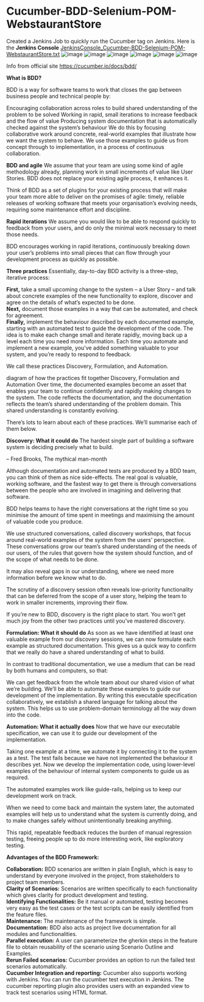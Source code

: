 # Cucumber-BDD-Selenium-POM-WebstaurantStore
Created a Jenkins Job to quickly run the Cucumber tag on Jenkins. Here is the 
**Jenkins Console** [JenkinsConsole_Cucumber-BDD-Selenium-POM-WebstaurantStore.txt](https://github.com/Vinitha-Bollam/Cucumber-BDD-Selenium-POM-WebstaurantStore/files/10370409/JenkinsConsole_Cucumber-BDD-Selenium-POM-WebstaurantStore.txt)
![image](https://user-images.githubusercontent.com/108022872/212783877-9e121d86-222f-4d9e-9758-b48dfdeddd30.png)
![image](https://user-images.githubusercontent.com/108022872/212783960-4a284dad-aa6c-4a27-892d-e74fa424d7af.png)
![image](https://user-images.githubusercontent.com/108022872/212784022-c4e779d4-2439-40fe-8557-4558306aef29.png)
![image](https://user-images.githubusercontent.com/108022872/212784093-94f1562f-b5b9-4ee3-bdf6-e9b85e3755fa.png)
![image](https://user-images.githubusercontent.com/108022872/212784141-a82d1f22-d1f3-4973-b95d-e96b1c6745a1.png)
![image](https://user-images.githubusercontent.com/108022872/212784173-fca683db-6e6e-4a5e-a496-22c5c550fcf2.png)


Info from official site https://cucumber.io/docs/bdd/ 

**What is BDD?**

BDD is a way for software teams to work that closes the gap between business people and technical people by:

Encouraging collaboration across roles to build shared understanding of the problem to be solved
Working in rapid, small iterations to increase feedback and the flow of value
Producing system documentation that is automatically checked against the system’s behaviour
We do this by focusing collaborative work around concrete, real-world examples that illustrate how we want the system to behave. We use those examples to guide us from concept through to implementation, in a process of continuous collaboration.

**BDD and agile**
We assume that your team are using some kind of agile methodology already, planning work in small increments of value like User Stories. BDD does not replace your existing agile process, it enhances it.

Think of BDD as a set of plugins for your existing process that will make your team more able to deliver on the promises of agile: timely, reliable releases of working software that meets your organisation’s evolving needs, requiring some maintenance effort and discipline.

**Rapid iterations**
We assume you would like to be able to respond quickly to feedback from your users, and do only the minimal work necessary to meet those needs.

BDD encourages working in rapid iterations, continuously breaking down your user’s problems into small pieces that can flow through your development process as quickly as possible.

**Three practices**
Essentially, day-to-day BDD activity is a three-step, iterative process:

**First,** take a small upcoming change to the system – a User Story – and talk about concrete examples of the new functionality to explore, discover and agree on the details of what’s expected to be done.<br />
**Next,** document those examples in a way that can be automated, and check for agreement.<br />
**Finally,** implement the behaviour described by each documented example, starting with an automated test to guide the development of the code.
The idea is to make each change small and iterate rapidly, moving back up a level each time you need more information. Each time you automate and implement a new example, you’ve added something valuable to your system, and you’re ready to respond to feedback.<br />

We call these practices Discovery, Formulation, and Automation.

diagram of how the practices fit together
Discovery, Formulation and Automation
Over time, the documented examples become an asset that enables your team to continue confidently and rapidly making changes to the system. The code reflects the documentation, and the documentation reflects the team’s shared understanding of the problem domain. This shared understanding is constantly evolving.

There’s lots to learn about each of these practices. We’ll summarise each of them below.

**Discovery: What it could do**
The hardest single part of building a software system is deciding precisely what to build.

– Fred Brooks, The mythical man-month

Although documentation and automated tests are produced by a BDD team, you can think of them as nice side-effects. The real goal is valuable, working software, and the fastest way to get there is through conversations between the people who are involved in imagining and delivering that software.

BDD helps teams to have the right conversations at the right time so you minimise the amount of time spent in meetings and maximising the amount of valuable code you produce.

We use structured conversations, called discovery workshops, that focus around real-world examples of the system from the users' perspective. These conversations grow our team’s shared understanding of the needs of our users, of the rules that govern how the system should function, and of the scope of what needs to be done.

It may also reveal gaps in our understanding, where we need more information before we know what to do.

The scrutiny of a discovery session often reveals low-priority functionality that can be deferred from the scope of a user story, helping the team to work in smaller increments, improving their flow.

If you’re new to BDD, discovery is the right place to start. You won’t get much joy from the other two practices until you’ve mastered discovery.

**Formulation: What it should do**
As soon as we have identified at least one valuable example from our discovery sessions, we can now formulate each example as structured documentation. This gives us a quick way to confirm that we really do have a shared understanding of what to build.

In contrast to traditional documentation, we use a medium that can be read by both humans and computers, so that:

We can get feedback from the whole team about our shared vision of what we’re building.
We’ll be able to automate these examples to guide our development of the implementation.
By writing this executable specification collaboratively, we establish a shared language for talking about the system. This helps us to use problem-domain terminology all the way down into the code.

**Automation: What it actually does**
Now that we have our executable specification, we can use it to guide our development of the implementation.

Taking one example at a time, we automate it by connecting it to the system as a test. The test fails because we have not implemented the behaviour it describes yet. Now we develop the implementation code, using lower-level examples of the behaviour of internal system components to guide us as required.

The automated examples work like guide-rails, helping us to keep our development work on track.

When we need to come back and maintain the system later, the automated examples will help us to understand what the system is currently doing, and to make changes safely without unintentionally breaking anything.

This rapid, repeatable feedback reduces the burden of manual regression testing, freeing people up to do more interesting work, like exploratory testing.

**Advantages of the BDD Framework:**

**Collaboration:** BDD scenarios are written in plain English, which is easy to understand by everyone involved in the project, from stakeholders to project team members.<br />
**Clarity of Scenarios:** Scenarios are written specifically to each functionality which gives clarity for product development and testing.<br />
**Identifying Functionalities:** Be it manual or automated, testing becomes very easy as the test cases or the test scripts can be easily identified from the feature files.<br />
**Maintenance:** The maintenance of the framework is simple.<br />
**Documentation:** BDD also acts as project live documentation for all modules and functionalities.<br />
**Parallel execution:** A user can parameterize the gherkin steps in the feature file to obtain reusability of the scenario using Scenario Outline and Examples.<br />
**Rerun Failed scenarios:** Cucumber provides an option to run the failed test scenarios automatically.<br />
**Cucumber Integration and reporting:** Cucumber also supports working with Jenkins. You can run the cucumber test execution in Jenkins. The cucumber reporting plugin also provides users with an expanded view to track test scenarios using HTML format.<br />

